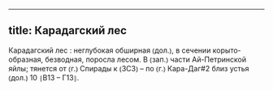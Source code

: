 
---
title: Карадагский лес
---
Карадагский лес
: неглубокая обширная ⦅дол.⦆, в сечении корыто-образная, безводная, поросла лесом. В ⦅зап.⦆ части Ай-Петринской яйлы; тянется от ⦅г.⦆ Спирады к ⦅ЗСЗ⦆ – по ⦅г.⦆ Кара-Даг#2 близ устья ⦅дол.⦆ 10 ⦃В13 – Г13⦄.
